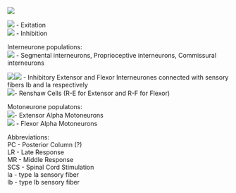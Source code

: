 [spinal-cord-diagram]: images/spinal-cord.png
[red-diamond]: images/red-diamond.png
[blue-diamond]: images/blue-diamond.png
[gray-circle]: images/gray-circle.png
[brown-circle]: images/brown-circle.png
[light-brown-circle]: images/light-brown-circle.png
[purple-circle]: images/purple-circle.png
[exitation]: images/exitation.png
[inhibition]: images/inhibition.png
![][spinal-cord-diagram]

![][exitation] - Exitation  
![][inhibition] - Inhibition  

Interneurone populations:  
![][gray-circle] - Segmental interneurons, Proprioceptive interneurons, Commissural interneurons  

![][brown-circle]![][light-brown-circle] - Inhibitory Extensor and Flexor Interneurones connected with sensory fibers Ib and Ia respectively  
![][purple-circle]- Renshaw Cells (R-E for Extensor and R-F for Flexor)  

Motoneurone populatons:  
![][blue-diamond]- Extensor Alpha Motoneurons  
![][red-diamond] - Flexor Alpha Motoneurons  

Abbreviations:  
PC - Posterior Column (?)  
LR - Late Response  
MR - Middle Response  
SCS - Spinal Cord Stimulation  
Ia - type Ia sensory fiber  
Ib - type Ib sensory fiber  